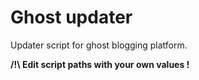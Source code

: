 Ghost updater
==========

Updater script for ghost blogging platform.

__/!\ Edit script paths with your own values !__